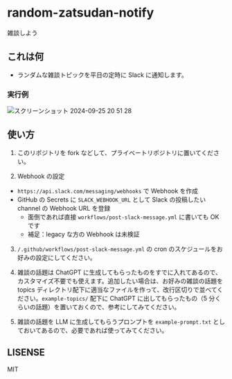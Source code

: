 # random-zatsudan-notify

雑談しよう

## これは何

- ランダムな雑談トピックを平日の定時に Slack に通知します。

### 実行例
![スクリーンショット 2024-09-25 20 51 28](https://github.com/user-attachments/assets/eb0c2bdd-7239-460d-a91e-89fa0e3fc844)

## 使い方

1. このリポジトリを fork などして、プライベートリポジトリに置いてください。

2. Webhook の設定

- `https://api.slack.com/messaging/webhooks` で Webhook を作成
- GitHub の Secrets に `SLACK_WEBHOOK_URL` として Slack の投稿したい channel の Webhook URL を登録
  - 面倒であれば直接 `workflows/post-slack-message.yml` に書いても OK です
  - 補足：legacy な方の Webhook は未検証

3. `/.github/workflows/post-slack-message.yml` の cron のスケジュールをお好みの設定にしてください。

4. 雑談の話題は ChatGPT に生成してもらったものをすでに入れてあるので、カスタマイズ不要でも使えます。追加したい場合は、お好みの雑談の話題を topics ディレクトリ配下に適当なファイルを作って、改行区切りで並べてください。`example-topics/` 配下に ChatGPT に出してもらったもの（5 分くらいの話題）を置いておくので、参考にしてみてください。

5. 雑談の話題を LLM に生成してもらうプロンプトを `example-prompt.txt` としておいてあるので、必要であれば使ってみてください。

## LISENSE
MIT
